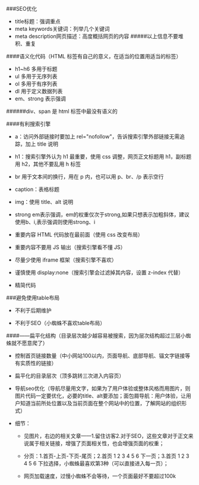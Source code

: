 ###SEO优化

* title标题：强调重点
* meta keywords关键词：列举几个关键词
* meta description网页描述：高度概括网页的内容
#####以上信息不要堆积、重复

####语义化代码（HTML 标签有自己的意义，在适当的位置用适当的标签）
   
  * h1~h6 多用于标题
  * ul 多用于无序列表
  * ol 多用于有序列表
  * dl 用于定义数据列表
  * em、strong 表示强调

######div、span 是 html 标签中最没有语义的


####有利搜索引擎

* a：访问外部链接时要加上 rel="nofollow"，告诉搜索引擎外部链接无需追踪，加上 title 说明
     
* h1：搜索引擎外认为 h1 最重要，使用 css 调整，网页正文标题用 h1，副标题用 h2，其他不要乱用 h 标签
     
* br 用于文本间的换行，用在 p 内，也可以用 p、br、/p 表示空行
     
* caption：表格标题
     
* img：使用 title、alt 说明
     
* strong em表示强调，em的权重仅次于strong,如果只想表示加粗斜体，建议使用b、i,表示强调则使用strong、i
     
* 重要内容 HTML 代码放在最前面（使用 css 改变布局）
     
* 重要内容不要用 JS 输出（搜索引擎看不懂 JS）
     
* 尽量少使用 iframe 框架（搜索引擎不喜欢）
     
* 谨慎使用 display:none（搜索引擎会过滤掉其内容，设置 z-index 代替）
     
* 精简代码



###避免使用table布局

* 不利于后期维护 
     
* 不利于SEO（小蜘蛛不喜欢table布局）
     
####——扁平化结构（目录层次越少越容易被搜索，因为层次结构超过三层小蜘蛛就不愿意爬了）

* 控制首页链接数量（中小网站100以内，页面导航、底部导航、锚文字链接等有实质性的链接）
     
* 扁平化的目录层次（顶多跳转三次进入内容页）
     
* 导航seo优化（导航尽量用文字，如果为了用户体验或整体风格而用图片，则图片代码一定要优化，必要的title、alt要添加；面包屑导航：用户体验，让用户知道当前所处位置以及当前页面在整个网站中的位置，了解网站的组织形式）
     
 * 细节：
     
     * 见图片，右边的相关文章——1.留住访客2.对于SEO，这些文章对于正文来说属于相关链接，增强了页面相关性，也会增强页面的权重；
          
     * 分页：1.首页-上页-下页-尾页；2.首页 1 2 3 4 5 6 下一页；3.首页 1 2 3 4 5 6 下拉选择，小蜘蛛最喜欢第3种（可以直接进入每一页）；
          
     * 网页加载速度，过慢小蜘蛛不会等待，一个页面最好不要超过100k

